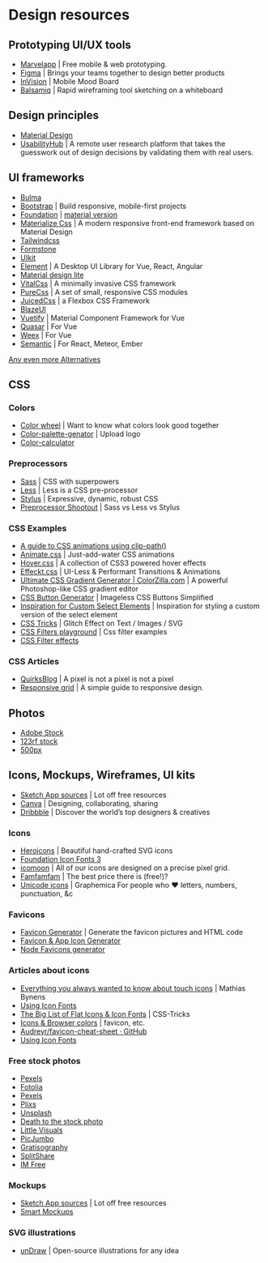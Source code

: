 # Design resources

## Prototyping UI/UX tools

* [Marvelapp](https://marvelapp.com/) | Free mobile & web prototyping.
* [Figma](https://www.figma.com/) | Brings your teams together to design better products
* [InVision](https://www.invisionapp.com/) | Mobile Mood Board
* [Balsamiq](https://balsamiq.com/) |  Rapid wireframing tool sketching on a whiteboard

## Design principles

* [Material Design](https://material.io/guidelines/)
* [UsabilityHub](https://usabilityhub.com/) | A remote user research platform that takes the guesswork out of design decisions by validating them with real users.

## UI frameworks

* [Bulma](https://bulma.io/documentation/)
* [Bootstrap](https://getbootstrap.com/) | Build responsive, mobile-first projects
* [Foundation](http://foundation.zurb.com/docs/) | [material version](https://github.com/mikolajdobrucki/material-foundation)
* [Materialize Css](https://materializecss.com/) | A modern responsive front-end framework based on Material Design
* [Tailwindcss](https://tailwindcss.com/)
* [Formstone](https://formstone.it)
* [UIkit](https://getuikit.com/)
* [Element](https://element.eleme.io/) | A Desktop UI Library for Vue, React, Angular
* [Material design lite](https://getmdl.io/)
* [VitalCss](https://vitalcss.com/) | A minimally invasive CSS framework
* [PureCss](https://purecss.io) | A set of small, responsive CSS modules
* [JuicedCss](http://juicedcss.com/) | a Flexbox CSS Framework
* [BlazeUI](https://www.blazeui.com/)
* [Vuetify](https://vuetifyjs.com/) | Material Component Framework for Vue
* [Quasar](http://quasar-framework.org/) | For Vue
* [Weex](https://weex-project.io/index.html) | For Vue
* [Semantic](https://semantic-ui.com/) | For React, Meteor, Ember

[Any even more Alternatives](https://classpert.com/blog/top-bootstrap-alternatives)

## CSS

### Colors
* [Color wheel](https://www.canva.com/colors/color-wheel/) | Want to know what colors look good together
* [Color-palette-genator](https://www.canva.com/colors/color-palette-generator/) | Upload logo
* [Color-calculator](https://www.sessions.edu/color-calculator/)

### Preprocessors

* [Sass](http://sass-lang.com/) | CSS with superpowers
* [Less](http://lesscss.org/) | Less is a CSS pre-processor
* [Stylus](http://stylus-lang.com/) | Expressive, dynamic, robust CSS
* [Preprocessor Shootout](https://code.tutsplus.com/tutorials/sass-vs-less-vs-stylus-preprocessor-shootout--net-24320) | Sass vs Less vs Stylus


### CSS Examples
* [A guide to CSS animations using clip-path()](https://blog.logrocket.com/guide-to-css-animations-using-clip-path/)
* [Animate.css](http://daneden.github.io/animate.css/) | Just-add-water CSS animations
* [Hover.css](http://ianlunn.github.io/Hover/) | A collection of CSS3 powered hover effects
* [Effeckt.css](http://h5bp.github.io/Effeckt.css/) | UI-Less & Performant Transitions & Animations
* [Ultimate CSS Gradient Generator | ColorZilla.com](http://www.colorzilla.com/gradient-editor/) | A powerful Photoshop-like CSS gradient editor
* [CSS Button Generator](http://www.cssbuttongenerator.com) | Imageless CSS Buttons Simplified
* [Inspiration for Custom Select Elements](http://tympanus.net/codrops/2014/07/10/inspiration-for-custom-select-elements/) |
   Inspiration for styling a custom version of the select element
* [CSS Tricks](https://css-tricks.com/glitch-effect-text-images-svg/) | Glitch Effect on Text / Images / SVG
* [CSS Filters playground](http://bennettfeely.com/filters/) | Css filter examples
* [CSS Filter effects](http://html5-demos.appspot.com/static/css/filters/index.html)

### CSS Articles

* [QuirksBlog](http://www.quirksmode.org/blog/archives/2010/04/a_pixel_is_not.html) | A pixel is not a pixel is not a pixel
* [Responsive grid](http://www.adamkaplan.me/grid/) | A simple guide to responsive design.


## Photos

* [Adobe Stock](https://stock.adobe.com/)
* [123rf stock](https://nl.123rf.com/)
* [500px](https://web.500px.com/)

## Icons, Mockups, Wireframes, UI kits

* [Sketch App sources](https://www.sketchappsources.com/) | Lot off free resources
* [Canva](https://www.canva.com/) | Designing, collaborating, sharing
* [Dribbble](https://dribbble.com/) | Discover the world’s top designers & creatives

### Icons
* [Heroicons](https://heroicons.com/) | Beautiful hand-crafted SVG icons
* [Foundation Icon Fonts 3](http://zurb.com/playground/foundation-icon-fonts-3)
* [icomoon](https://icomoon.io/) | All of our icons are designed on a precise pixel grid.
* [Famfamfam](http://www.famfamfam.com/) | The best price there is (free!)?
* [Unicode icons](https://graphemica.com/) | Graphemica For people who ♥ letters, numbers, punctuation, &c

### Favicons

* [Favicon Generator](http://realfavicongenerator.net) | Generate the favicon pictures and HTML code
* [Favicon & App Icon Generator](https://www.favicon-generator.org/)
* [Node Favicons generator](https://github.com/haydenbleasel/favicons)

### Articles about icons

* [Everything you always wanted to know about touch icons](https://mathiasbynens.be/notes/touch-icons) | Mathias Bynens
* [Using Icon Fonts](http://gomakethings.com/icon-fonts/)
* [The Big List of Flat Icons & Icon Fonts](http://css-tricks.com/flat-icons-icon-fonts/) | CSS-Tricks
* [Icons & Browser colors](https://developers.google.com/web/fundamentals/design-and-ux/browser-customization/) | favicon, etc.
* [Audreyr/favicon-cheat-sheet · GitHub](https://github.com/audreyr/favicon-cheat-sheet)
* [Using Icon Fonts](http://gomakethings.com/icon-fonts/)

### Free stock photos

* [Pexels](https://www.pexels.com/)
* [Fotolia](http://www.fotolia.com)
* [Pexels](https://www.pexels.com)
* [Plixs](https://plixs.com)
* [Unsplash](http://unsplash.com/)
* [Death to the stock photo](http://join.deathtothestockphoto.com/)
* [Little Visuals](http://littlevisuals.co/)
* [PicJumbo](http://picjumbo.com/)
* [Gratisography](http://www.gratisography.com/)
* [SplitShare](http://splitshire.com/)
* [IM Free](http://www.imcreator.com/free)

### Mockups

* [Sketch App sources](https://www.sketchappsources.com/) | Lot off free resources
* [Smart Mockups](https://smartmockups.com)

### SVG illustrations
* [unDraw](https://undraw.co/illustrations) | Open-source illustrations for any idea
